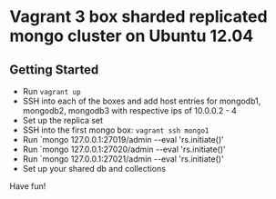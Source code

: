 Vagrant 3 box sharded replicated mongo cluster on Ubuntu 12.04
===============

## Getting Started

- Run `vagrant up`
- SSH into each of the boxes and add host entries for mongodb1, mongodb2, mongodb3 with respective ips of 10.0.0.2 - 4
- Set up the replica set
 - SSH into the first mongo box: `vagrant ssh mongo1`
 - Run `mongo 127.0.0.1:27019/admin --eval 'rs.initiate()'
 - Run `mongo 127.0.0.1:27020/admin --eval 'rs.initiate()'
 - Run `mongo 127.0.0.1:27021/admin --eval 'rs.initiate()'
- Set up your shared db and collections

Have fun!
